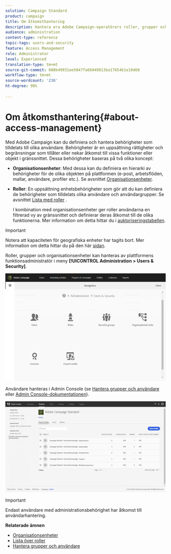 ```yaml
---
solution: Campaign Standard
product: campaign
title: Om åtkomsthantering
description: Hantera era Adobe Campaign-operatörers roller, grupper och organisationsenheter.
audience: administration
content-type: reference
topic-tags: users-and-security
feature: Access Management
role: Administrator
level: Experienced
translation-type: tm+mt
source-git-commit: 088b49931ee5047fa6b949813ba17654b1e10d60
workflow-type: tm+mt
source-wordcount: '230'
ht-degree: 98%

---
```



# Om åtkomsthantering{#about-access-management}

Med Adobe Campaign kan du definiera och hantera behörigheter som tilldelats till olika användare.  Behörigheter är en uppsättning rättigheter och begränsningar som tillåter eller nekar åtkomst till vissa funktioner eller objekt i gränssnittet.  Dessa behörigheter baseras på två olika koncept:

* **Organisationsenheter**: Med dessa kan du definiera en hierarki av behörigheter för de olika objekten på plattformen (e-post, arbetsflöden, mallar, användare, profiler etc.).  Se avsnittet [Organisationsenheter](../../administration/using/organizational-units.md).
* **Roller**: En uppsättning enhetsbehörigheter som gör att du kan definiera de behörigheter som tilldelats olika användare och användargrupper.  Se avsnittet [Lista med roller](../../administration/using/list-of-roles.md) .

   I kombination med organisationsenheter ger roller användarna en filtrerad vy av gränssnittet och definierar deras åtkomst till de olika funktionerna.  Mer information om detta hittar du i [auktoriseringstabellen](../../administration/using/list-of-roles.md).

>[!IMPORTANT]
>
>Notera att kapaciteten för geografiska enheter har tagits bort.  Mer information om detta hittar du på den här [sidan](../../rn/using/deprecated-features.md).

Roller, grupper och organisationsenheter kan hanteras av plattformens funktionsadministratör i meny **[!UICONTROL Administration > Users & Security]**.

![](assets/user_management_1.png)

Användare hanteras i Admin Console (se [Hantera grupper och användare](../../administration/using/managing-groups-and-users.md) eller [Admin Console-dokumentationen](https://helpx.adobe.com/se/enterprise/managing/user-guide.html)).

![](assets/user_management_6.png)

>[!IMPORTANT]
>
>Endast användare med administrationsbehörighet har åtkomst till användarhantering.

**Relaterade ämnen**

* [Organisationsenheter](../../administration/using/organizational-units.md)
* [Lista över roller](../../administration/using/list-of-roles.md)
* [Hantera grupper och användare](../../administration/using/managing-groups-and-users.md)

